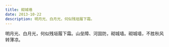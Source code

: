 ```yaml
---
title: 砌城墙
date: 2013-10-22
description: 明月光、白月光，何似残垣履下霜。
---
```


明月光、白月光，何似残垣履下霜。山垒障、河固防，砌城墙。砌城墙，不胜秋风转薄凉。